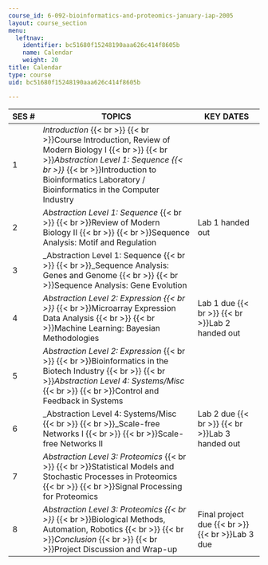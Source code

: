 ```yaml
---
course_id: 6-092-bioinformatics-and-proteomics-january-iap-2005
layout: course_section
menu:
  leftnav:
    identifier: bc51680f15248190aaa626c414f8605b
    name: Calendar
    weight: 20
title: Calendar
type: course
uid: bc51680f15248190aaa626c414f8605b

---
```


| SES # | TOPICS | KEY DATES |
| --- | --- | --- |
| 1 | _Introduction_  {{< br >}}  {{< br >}}Course Introduction, Review of Modern Biology I  {{< br >}}  {{< br >}}_Abstraction Level 1: Sequence  {{< br >}}_  {{< br >}}Introduction to Bioinformatics Laboratory / Bioinformatics in the Computer Industry | &nbsp; |
| 2 | _Abstraction Level 1: Sequence_  {{< br >}}  {{< br >}}Review of Modern Biology II  {{< br >}}  {{< br >}}Sequence Analysis: Motif and Regulation | Lab 1 handed out |
| 3 | _Abstraction Level 1: Sequence  {{< br >}}  {{< br >}}_Sequence Analysis: Genes and Genome  {{< br >}}  {{< br >}}Sequence Analysis: Gene Evolution | &nbsp; |
| 4 | _Abstraction Level 2: Expression  {{< br >}}_  {{< br >}}Microarray Expression Data Analysis  {{< br >}}  {{< br >}}Machine Learning: Bayesian Methodologies | Lab 1 due  {{< br >}}  {{< br >}}Lab 2 handed out |
| 5 | _Abstraction Level 2: Expression_  {{< br >}}  {{< br >}}Bioinformatics in the Biotech Industry  {{< br >}}  {{< br >}}_Abstraction Level 4: Systems/Misc_  {{< br >}}  {{< br >}}Control and Feedback in Systems | &nbsp; |
| 6 | _Abstraction Level 4: Systems/Misc  {{< br >}}  {{< br >}}_Scale-free Networks I  {{< br >}}  {{< br >}}Scale-free Networks II | Lab 2 due  {{< br >}}  {{< br >}}Lab 3 handed out |
| 7 | _Abstraction Level 3: Proteomics_  {{< br >}}  {{< br >}}Statistical Models and Stochastic Processes in Proteomics  {{< br >}}  {{< br >}}Signal Processing for Proteomics | &nbsp; |
| 8 | _Abstraction Level 3: Proteomics  {{< br >}}_  {{< br >}}Biological Methods, Automation, Robotics  {{< br >}}  {{< br >}}_Conclusion_  {{< br >}}  {{< br >}}Project Discussion and Wrap-up | Final project due  {{< br >}}  {{< br >}}Lab 3 due